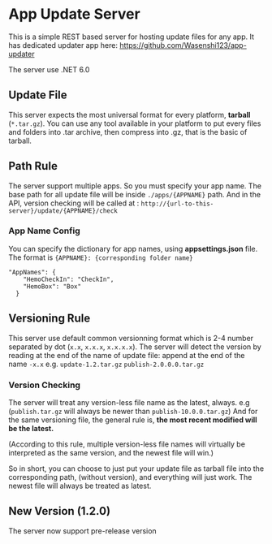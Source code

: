 # App Update Server
This is a simple REST based server for hosting update files for any app. It has dedicated updater app here: https://github.com/Wasenshi123/app-updater

The server use .NET 6.0

## Update File
This server expects the most universal format for every platform, **tarball** (```*.tar.gz```).
You can use any tool available in your platform to put every files and folders into .tar archive, then compress into .gz, that is the basic of tarball.

## Path Rule
The server support multiple apps. So you must specify your app name. The base path for all update file will be inside ```./apps/{APPNAME}``` path.
And in the API, version checking will be called at : ```http://{url-to-this-server}/update/{APPNAME}/check```

### App Name Config
You can specify the dictionary for app names, using **appsettings.json** file. The format is ```{APPNAME}: {corresponding folder name}```
```
"AppNames": {
    "HemoCheckIn": "CheckIn",
    "HemoBox": "Box"
  }
 ```

## Versioning Rule
This server use default common versionning format which is 2-4 number separated by dot (```x.x```, ```x.x.x```, ```x.x.x.x```). The server will detect the version by reading at the end of the name of update file: append at the end of the name ```-x.x``` e.g. ```update-1.2.tar.gz``` ```publish-2.0.0.0.tar.gz```

### Version Checking
The server will treat any version-less file name as the latest, always. e.g (```publish.tar.gz``` will always be newer than ```publish-10.0.0.tar.gz```)
And for the same versioning file, the general rule is, **the most recent modified will be the latest.**

(According to this rule, multiple version-less file names will virtually be interpreted as the same version, and the newest file will win.)

So in short, you can choose to just put your update file as tarball file into the corresponding path, (without version), and everything will just work. The newest file will always be treated as latest.

## New Version (1.2.0)
The server now support pre-release version
